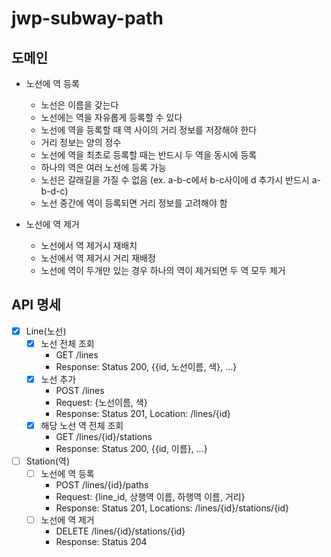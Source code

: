 # jwp-subway-path

## 도메인

- 노선에 역 등록
    - 노선은 이름을 갖는다
    - 노선에는 역을 자유롭게 등록할 수 있다
    - 노선에 역을 등록할 때 역 사이의 거리 정보를 저장해야 한다
    - 거리 정보는 양의 정수
    - 노선에 역을 최초로 등록할 때는 반드시 두 역을 동시에 등록
    - 하나의 역은 여러 노선에 등록 가능
    - 노선은 갈래길을 가질 수 없음 (ex. a-b-c에서 b-c사이에 d 추가시 반드시 a-b-d-c)
    - 노선 중간에 역이 등록되면 거리 정보를 고려해야 함

- 노선에 역 제거
    - 노선에서 역 제거시 재배치
    - 노선에서 역 제거시 거리 재배정
    - 노선에 역이 두개만 있는 경우 하나의 역이 제거되면 두 역 모두 제거

## API 명세

- [x] Line(노선)
    - [x] 노선 전체 조회
        - GET /lines
        - Response: Status 200, {{id, 노선이름, 색}, ...}
    - [x] 노선 추가
        - POST /lines
        - Request: {노선이름, 색}
        - Response: Status 201, Location: /lines/{id}
    - [x] 해당 노선 역 전체 조회
        - GET /lines/{id}/stations
        - Response: Status 200, {{id, 이름}, ...}
- [ ] Station(역)
    - [ ] 노선에 역 등록
        - POST /lines/{id}/paths
        - Request: {line_id, 상행역 이름, 하행역 이름, 거리}
        - Response: Status 201, Locations: /lines/{id}/stations/{id}
    - [ ] 노선에 역 제거
        - DELETE /lines/{id}/stations/{id}
        - Response: Status 204